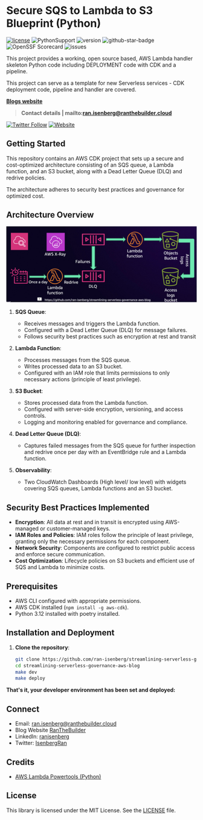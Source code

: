 # Secure SQS to Lambda to S3 Blueprint (Python)

[![license](https://img.shields.io/github/license/ran-isenberg/streamlining-serverless-governance-aws-blog)](https://github.com/ran-isenberg/streamlining-serverless-governance-aws-blog/blob/master/LICENSE)
![PythonSupport](https://img.shields.io/static/v1?label=python&message=3.12&color=blue?style=flat-square&logo=python)
![version](https://img.shields.io/github/v/release/ran-isenberg/streamlining-serverless-governance-aws-blog)
![github-star-badge](https://img.shields.io/github/stars/ran-isenberg/streamlining-serverless-governance-aws-blog.svg?style=social)
![OpenSSF Scorecard](https://api.securityscorecards.dev/projects/github.com/ran-isenberg/streamlining-serverless-governance-aws-blog/badge)
![issues](https://img.shields.io/github/issues/ran-isenberg/streamlining-serverless-governance-aws-blog)

This project provides a working, open source based, AWS Lambda handler skeleton Python code including DEPLOYMENT code with CDK and a pipeline.

This project can serve as a template for new Serverless services - CDK deployment code, pipeline and handler are covered.

**[Blogs website](https://www.ranthebuilder.cloud)**
> **Contact details | mailto:ran.isenberg@ranthebuilder.cloud**

[![Twitter Follow](https://img.shields.io/twitter/follow/IsenbergRan?label=Follow&style=social)](https://twitter.com/IsenbergRan)
[![Website](https://img.shields.io/badge/Website-www.ranthebuilder.cloud-blue)](https://www.ranthebuilder.cloud/)

## Getting Started

This repository contains an AWS CDK project that sets up a secure and cost-optimized architecture consisting of an SQS queue, a Lambda function, and an S3 bucket, along with a Dead Letter Queue (DLQ) and redrive policies.

The architecture adheres to security best practices and governance for optimized cost.

## Architecture Overview

<p align="center">
  <img src="design.png"/>
</p>


1. **SQS Queue**:
   - Receives messages and triggers the Lambda function.
   - Configured with a Dead Letter Queue (DLQ) for message failures.
   - Follows security best practices such as encryption at rest and transit

2. **Lambda Function**:
   - Processes messages from the SQS queue.
   - Writes processed data to an S3 bucket.
   - Configured with an IAM role that limits permissions to only necessary actions (principle of least privilege).

3. **S3 Bucket**:
   - Stores processed data from the Lambda function.
   - Configured with server-side encryption, versioning, and access controls.
   - Logging and monitoring enabled for governance and compliance.

4. **Dead Letter Queue (DLQ)**:
   - Captures failed messages from the SQS queue for further inspection and redrive once per day with an EventBridge rule and a Lambda function.

5. **Observability**:
   - Two CloudWatch Dashboards (High level/ low level) with widgets covering SQS queues, Lambda functions and an S3 bucket.

## Security Best Practices Implemented

- **Encryption**: All data at rest and in transit is encrypted using AWS-managed or customer-managed keys.
- **IAM Roles and Policies**: IAM roles follow the principle of least privilege, granting only the necessary permissions for each component.
- **Network Security**: Components are configured to restrict public access and enforce secure communication.
- **Cost Optimization**: Lifecycle policies on S3 buckets and efficient use of SQS and Lambda to minimize costs.

## Prerequisites

- AWS CLI configured with appropriate permissions.
- AWS CDK installed (`npm install -g aws-cdk`).
- Python 3.12 installed with poetry installed.

## Installation and Deployment

1. **Clone the repository**:

   ```bash
   git clone https://github.com/ran-isenberg/streamlining-serverless-governance-aws-blog.git
   cd streamlining-serverless-governance-aws-blog
   make dev
   make deploy

**That's it, your developer environment has been set and deployed:**

## Connect

- Email: [ran.isenberg@ranthebuilder.cloud](mailto:ran.isenberg@ranthebuilder.cloud)
- Blog Website [RanTheBuilder](https://www.ranthebuilder.cloud)
- LinkedIn: [ranisenberg](https://www.linkedin.com/in/ranisenberg/)
- Twitter: [IsenbergRan](https://twitter.com/IsenbergRan)

## Credits

* [AWS Lambda Powertools (Python)](https://github.com/aws-powertools/powertools-lambda-python)

## License

This library is licensed under the MIT License. See the [LICENSE](https://github.com/ran-isenberg/streamlining-serverless-governance-aws-blog/blob/main/LICENSE) file.
